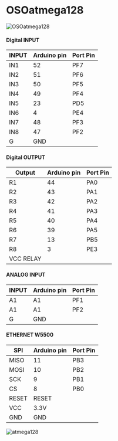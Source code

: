 # OSOatmega128

![OSOatmega128](https://user-images.githubusercontent.com/30437129/200106176-7de84532-5296-4eaf-978b-4305c078f68c.jpg)

#### Digital INPUT
| INPUT       | Arduino pin   | Port Pin |
|-------------|---------------|----------|
| IN1          | 52           | PF7 |
| IN2          | 51           | PF6 |
| IN3          | 50           | PF5 |
| IN4          | 49           | PF4 |
| IN5          | 23           | PD5 |
| IN6          | 4            | PE4 |
| IN7          | 48           | PF3 |
| IN8          | 47           | PF2 |
| G            | GND          | |

#### Digital OUTPUT
| Output      | Arduino pin   | Port Pin |
|-------------|---------------|----------|
| R1          | 44            | PA0 |
| R2          | 43            | PA1 |
| R3          | 42            | PA2 |
| R4          | 41            | PA3 |
| R5          | 40            | PA4 |
| R6          | 39            | PA5 |
| R7          | 13            | PB5 |
| R8          | 3             | PE3 |
| VCC RELAY   |               | |

#### ANALOG INPUT
| INPUT      | Arduino pin   | Port Pin |
|-------------|---------------|----------|
| A1          | A1            | PF1 |
| A1          | A1            | PF2 |
| G           | GND           | |

#### ETHERNET W5500
| SPI      | Arduino pin   | Port Pin |
|-------------|---------------|-------|
| MISO        | 11         | PB3 |
| MOSI        | 10         | PB2 |
| SCK         | 9          | PB1 |
| CS          | 8          | PB0 |
| RESET       | RESET      | |
| VCC         | 3.3V       | |
| GND         | GND        | |

![atmega128](https://camo.githubusercontent.com/3e2ea6736011e96f8fc0f7c04b2810301e112337bd19d2a559b1d8b3dfa26655/68747470733a2f2f692e696d6775722e636f6d2f737765524a73332e6a7067)
